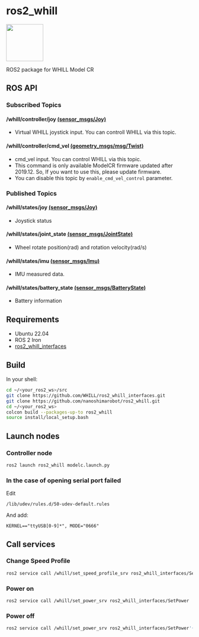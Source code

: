 # ros2_whill
<img src="https://user-images.githubusercontent.com/2618822/44189349-e4f39800-a15d-11e8-9261-79edac310e6a.png" width="100px">

ROS2 package for WHILL Model CR

## ROS API

### Subscribed Topics

#### /whill/controller/joy [(sensor_msgs/Joy)](http://docs.ros.org/api/sensor_msgs/html/msg/Joy.html)
- Virtual WHILL joystick input. You can controll WHILL via this topic.

#### /whill/controller/cmd_vel [(geometry_msgs/msg/Twist)](http://docs.ros.org/api/geometry_msgs/html/msg/Twist.html)
- cmd_vel input. You can control WHILL via this topic.
- This command is only available ModelCR firmware updated after 2019.12. So, If you want to use this, please update firmware.
- You can disable this topic by ```enable_cmd_vel_control``` parameter.

### Published Topics

#### /whill/states/joy [(sensor_msgs/Joy)](http://docs.ros.org/api/sensor_msgs/html/msg/Joy.html)
- Joystick status

#### /whill/states/joint_state [(sensor_msgs/JointState)](http://docs.ros.org/api/sensor_msgs/html/msg/JointState.html)
- Wheel rotate position(rad) and rotation velocity(rad/s)

#### /whill/states/imu [(sensor_msgs/Imu)](http://docs.ros.org/api/sensor_msgs/html/msg/Imu.html)
- IMU measured data. 

#### /whill/states/battery_state [(sensor_msgs/BatteryState)](http://docs.ros.org/api/sensor_msgs/html/msg/BatteryState.html)
- Battery information


## Requirements
- Ubuntu 22.04
- ROS 2 Iron
- [ros2_whill_interfaces](https://github.com/WHILL/ros2_whill_interfaces)

## Build
In your shell:
```sh
cd ~/<your_ros2_ws>/src
git clone https://github.com/WHILL/ros2_whill_interfaces.git
git clone https://github.com/nanoshimarobot/ros2_whill.git
cd ~/<your_ros2_ws>
colcon build --packages-up-to ros2_whill
source install/local_setup.bash

```

## Launch nodes
### Controller node
```sh
ros2 launch ros2_whill modelc.launch.py
```

### In the case of opening serial port failed

Edit
```
/lib/udev/rules.d/50-udev-default.rules
```

And add:
```
KERNEL=="ttyUSB[0-9]*", MODE="0666"
```

## Call services
### Change Speed Profile
```sh
ros2 service call /whill/set_speed_profile_srv ros2_whill_interfaces/SetSpeedProfile '{s1: 4, fm1: 15, fa1: 16, fd1: 64, rm1: 10, ra1: 16, rd1: 56, tm1: 10, ta1: 56, td1: 72}'
```

### Power on
```sh
ros2 service call /whill/set_power_srv ros2_whill_interfaces/SetPower '{p0: 1}'
```

### Power off
```sh
ros2 service call /whill/set_power_srv ros2_whill_interfaces/SetPower'{p0: 0}'
```

